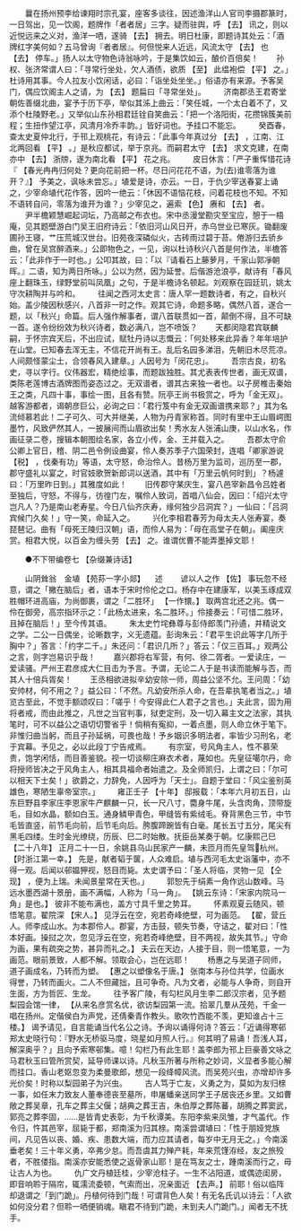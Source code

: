 <!-- { "loadSidebar": true } -->
　　曩在扬州预李给谏翔时宗孔宴，座客多谈往，因述渔洋山人官司李摄郡篆时，一日驾出，见一饮阁，题牌作「者者居」三字。疑而驻舆，呼 【去】 讯之，则以近悦远来之义对，渔洋一哂，遂骑 【去】 拥去。明日杜康，即题诗其处云：「酒牌红字美何如？五马曾询『者者居』。何但悦来人近远，风流太守 【去】 也 【去】 停车。」扬人以太守物色诗翁咏吟，于是集饮如云，酿价百倍矣！ 
　　孙权、张济常谓人曰：「寻常行坐处，欠人酒债，欲质 【至】 此缊袍偿 【平】 之。」杜诗用其事。今人拉友小饮闲话，必曰：「诣坐处坐坐。」俗语亦有来源。予客吴门，偶应饮阁主人之请，为 【去】 题扁曰「寻常坐处」。 
　　济南郡丞王君寄堂朝佐善缀北曲，宴予于历下亭，举似其泲上曲云：「笑任城，一个太白着不了，又添个杜陵野老。」又举似山东孙相君廷铨自笑曲云：「把一个洛阳街，花攒锦簇美前程；生扭作望江亭，风清月冷乔丰韵。」皆好词也。予挂口不能忘。 
　　癸酉春，查太史夏仲北行，于邗上观桃花，有诗云：「此事今年真过分 【去】 ，江南、江北两回看 【平】 。」是秋应都试，举于京兆。而嗣君太守 【去】 求文克建，在南亦中 【去】 浙牓，遂为南北看 【平】 花之兆。 
　　皮日休言：「严子重恽惜花诗『 【春光冉冉归何处？更向花前把一杯。尽日问花花不语，为(去)谁零落为谁开？』】 予美之，讽咏未尝忘。」埴爱是诗，亦云。一日，于仇少宰送春宴上诵之，少宰命埴代花作答，因吟一绝云：「休因不语恼花枝，问着花枝也不知。不知不语转自问，零落为谁开为谁？」少宰见之，遍索 【色】 赓和 【去】 者。 
　　尹半檐颖慧崛起词坛，乃高邮之布衣也。宋中丞漫堂勘灾至宝应，憩于一梧庵，见其题壁游白门吴王旧府诗云：「依旧河山风日开，赤乌世业已寒灰。锄翻废圃孙王寝，艹压荒城汉世台。旧苑夜深磷似火，古砖雨过碧于苔。倦游归去骄乡曲，曾在吴宫醉酒来。」公即物色之，一见，询以杜诗秋兴八首是何作法，半檐答云：「此非作于一时也。」公叩其故，曰：「以『请看石上藤萝月，千家山郭凈朝晖。』二语，知为两日所咏。」公以为然，因为延誉。后偕游沧浪亭，献诗有「春风座上翻珠玉，绿野堂前叫凤凰」之句，于是半檐诗名顿起。刘观察在园廷玑，姚太守次耕陶并与吟和。 
　　往闻之西河太史言：唐人罕一题数诗者，有之，自秋兴始。盖少陵因秋感兴，八首非一时之作。观其它诗，命题多略，偶然八首，遂合一题，以「秋兴」命篇。后人强作解事者，谓八首联贯如一首，颠倒不得，且不可缺一首。遂令纷纷效为秋兴诗者，数必满八，岂不喷饭？ 
　　天都闵隐君宾联麟嗣，于怀宗宾天后，不出应试，赋牡丹诗以志慨云：「何处移来此异香？年年培护在山堂。已知春去浑无主，不信花开尚有王。乱后名园多涕泪，先朝旧木尽荒凉。人间颇怪蒙尘土，合领春风入建章。」人因号为「闵花忠」。 
　　吾宗古良，初名史，寻以字行。仪伟器宏，精绝绘事，而题跋独胜。其尤表表传世者，画无双谱，类陈老莲博古酒牌图而姿态过之。无双谱者，谱其古来独一者也。以子房椎击秦始王之类，凡四十事，事绘一图，且各有赞。阮亭王尚书极赏之，呼为「金无双」。越客游都者，谒朝彦巨公，必询之曰：「君行笈中有金无双画谱携来耶？」其为名流倾慕若此！二子可久、可大并继美，人物为丹青家称首。同时有里中王山眉崿图墨竹，风致俨然其人，一披展间而山眉欲出矣！秀水友人张浦山庚，以山水名，作画征录二卷，搜辑本朝图绘名家，各立小传，金、王并载入之。 
　　吾郡太守俞公卿上官日，稽、阴二邑令例设曲宴，伶人奏苏季子六国荣封，连唱「卿家游说 【税】 ，伐秦有功」等语，太守怒，命治伶人。昔杨万里为监司，巡历至一郡，郡守盛礼以宴之，时官妓歌贺新郎词以送酒，其中有「万里云帆何时到」？杨遽曰：「万里昨日到。」其雅度如此！ 
　　旧传郡守某庆生，宴八邑宰新昌令吕姓者至独后，守怒，不得与，彷徨门左，嘱伶人致词，首唱八仙会，因曰：「绍兴太守岂凡人？乃是南山老寿星。今日八仙齐庆寿，缘何独少吕洞宾？」一仙曰：「吕洞宾候门久矣！」守一笑，命延入之。 
　　兴化李相君春芳为母太夫人张寿宴，奏琵琶记。曲有「母死王陵归汉朝」语，而伶人易为：「母在高堂子在朝」。阖座庆赏。相君大悦，以百金为缠头劳 【去】 之。谁谓优曹不能弄墨掉文耶！ 

　　●不下带编卷七 【杂缀兼诗话】 

　　山阴耸翁　金埴 【苑荪一字小郯】 　述 
　　谚以人之作 【佐】 事玩忽不经意，谓之「撇在脑后」者，语本于宋时伶伦之口。杨存中在建康军，以美玉琢成双胜帽环进高庙，为尚御裹，谓之「二胜环」 【一作镮。】 取两宫北还之兆。偶一伶在御旁，高宗指环示之：「此杨太进来，名二胜环。」伶接奏云：「可惜二胜环，且掉在脑后！」至今传其语。 
　　朱太史竹垞彝尊与彭侍郎羡门孙遹，并精说文之学。二公一日偶坐，论晰数字，义无遗蕴。彭询朱云：「君平生识此等字几所于胸中？」答言：「约字二千。」朱还问：「君识几所？」答云：「仅三百耳。」观两公之言，则字岂易识乎哉！ 
　　嘉兴郡将右军营，有何、徐二胥者。一爱读庄，一爱读骚。严州王君彦成大仁目击为予言。予谓，无论二人于是书读而能解与否，而其人十倍兵胥矣！ 
　　王丞相欲进拟辛幼安除一师，周益公坚不允。王问周：「幼安帅材，何不用之？」益公曰：「不然。凡幼安所杀人命，在吾辈执笔者当之。」埴览古至此，不觉手额颂叹曰：「嗟乎！今安得此仁人君子之言也。」夫此言，固为用将者戒，而由此推之，凡世之当官判事，狱吏定刑，及一切入幕主文之法家，其执笔时，可不以益公之语切切警省乎！倘稍有寃抑，一着点墨，则人命立休于笔下。非惟归曲当躬，而且子孙延祸，可畏也哉！予乡姻识多明法者，率皆少习刑名，老于宾幕。予见之，必以此段丁宁告戒焉。 
　　有宗室，号风角主人，性不慕荣贵，饱学闲恬，而目善鉴貌。视一切谈柳庄麻衣术者，蔑如也。先皇征噶尔丹，命将授师皆决之于风角主人，相其具福命者始遣之。及全师凯归，上谓之曰：「尔可以相天下士矣！」欲爵之，力辞免，人因呼为「天士」。自题于堂曰：「风尘鉴别英雄色，寒陋生辜帝室宗。」 
　　雍正壬子 【十年】 邸报载：「本年六月初五日，山东巨野县李家庄李恩家牛产麒麟一只，长一尺八寸，麕身牛尾，头含肉角，顶带旋毛，目如水晶，额如白玉。通身鳞甲青色，甲缝皆有紫绒毛。脊背黑色三节，中节毛皆直竖，前节毛向前，后节毛向后。胯腹蹄踠皆有白毫。尾长五寸五分，尾尖有黑毛四缕。生时金光缭绕，历辰、巳二时始散。抚臣岳某奏于朝。忆康熙己巳 【二十八年】 正月二十一日，余姚县乌山民家产一麟，未匝月而先皇驾杭州。 【时浙江第一幸。】 先是，献者韬于箧，人众难启。埴与西河毛太史诣藩中，亦不得一观。后闻以邨媪狎视，怒目而毙。太史谓予曰：「圣人将临，灵物一见 【仝现】 ，便为上瑞。未闻景星常在天也。」 
　　郭恕先于绢素一角作远山数峰。马远水墨西湖十景册，画不满幅，人称为「马一角」。 【姚云东诗：「宋家内院马一角」是也。】 彼非不能布满也，盖方寸具千里之势耳。 
　　怀素观夏云随风，顿悟笔意。翟院深 【宋人。】 见浮云在空，宛若奇峰绝壁，可为画范。 【翟，营丘人。师李成山水。为本郡伶人。郡宴，方击鼓，顿失节奏，守诘之，翟对曰：「性本好画。操挝之次，忽见浮云在空，宛若奇峰绝壁，目不两视，故失其节。」守命为画，果有疏突之势，甚异而礼之。】 夫云在天边，人接于目，则一悟笔意，一为画范。眼前景致，人都不解。领取会心，岂在远耶！ 
　　杨惠之与吴道子同师，道子画成名，乃转而为塑。 【惠之以塑像名于唐。】 张南本与孙位共学，位画水得誉，乃转而画火。二人不但藏拙，且可争奇。凡为文者，必能与人争奇，则自开生面，方为哲匠、生龙。 
　　往予客广陵，有勾栏风月生李二郎汉宗者，见予题梨园会馆一律， 【从来名彦赏名优，欲访梨园第一流。拾翠几羣从茂苑，千金一唱在扬州。定偕侯白为声党，还倩秦青作教头。歌吹竹西能不羡，更知谁占十三楼。】 谒予请见，自言能诵当代名公之诗。予询以诵得何诗？答云：「近诵得寒邨郑太史晓行句：『野水无桥驱马度，晓星如月照人行。』何其明了易诵！吾浅人耳，解深奥乎？」且向予索寒邨集。噫！勾栏乃有此生耶！盖李郎为邗上巨豪善文咏之马君秋玉曰管所赏契，延导师课以诗。凡秋玉所著与所称之妙词，义显者多能心解而挂口。香山老妪忽变为柔曼歌郎，想见一段绛幛风流。而吴苑兴虫，亦增却许多光价矣！时称以梨园弟子为兴虫。 
　　古人笃于亡友，义勇之为，莫如为友归榇一事，如任末力致友人董奉德丧至墓所，申屠蟠亲送同学王子居丧还乡里。又如曹敞之葬吴章，孔车之葬主父偃；胡典之葬王吉，朱伯厚之葬陈蕃，胡腾之葬窦武，郭亮之葬李固，……是皆青史表彰，为千秋谭美。东阳李紫来凤雏，才气盖代。作令归，忤其邑宰，屈毙于都，郑南溪为归其榇。南溪尝谓埴曰：「性于朋娅党族间，凡见告以丧、婚、疾、患数大端，而力应其请者，每岁中无月无之。」今南溪垂老矣！三十年义勇，卒弗少怠。而吾虞其力殚产耗，年来荒馑洊经，友之旅殁者，不胜偻指。南溪亦安能悉使之返骨家山耶！是在笃友之士，踵南溪而行之，毋让古人为也。 
　　仇广文丹植廷桂，少宰沧柱子。一生不沾阳道，或偶迹闺房，即音响聆于隔帘，辄濡流委顿，气索而出，况亲面近 【去声。】 前耶！俗以临阵却退谓之「到门跪」。丹植何待到门哉！可谓背色人矣！有无名氏讥以诗云：「人欲如何没分君？但聆一哂便销魂。瞋君不待到门跪，未到夫人门跪门。」闻者无不抚手。 
